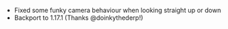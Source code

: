 - Fixed some funky camera behaviour when looking straight up or down
- Backport to 1.17.1 (Thanks @doinkythederp!)